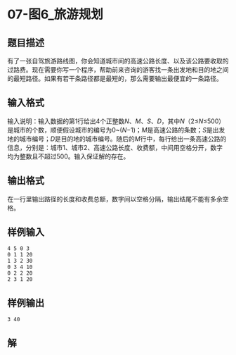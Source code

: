 # 07-图6_旅游规划

## 题目描述

有了一张自驾旅游路线图，你会知道城市间的高速公路长度、以及该公路要收取的过路费。现在需要你写一个程序，帮助前来咨询的游客找一条出发地和目的地之间的最短路径。如果有若干条路径都是最短的，那么需要输出最便宜的一条路径。



## 输入格式

输入说明：输入数据的第1行给出4个正整数*N*、*M*、*S*、*D*，其中*N*（2≤*N*≤500）是城市的个数，顺便假设城市的编号为0~(*N*−1)；*M*是高速公路的条数；*S*是出发地的城市编号；*D*是目的地的城市编号。随后的*M*行中，每行给出一条高速公路的信息，分别是：城市1、城市2、高速公路长度、收费额，中间用空格分开，数字均为整数且不超过500。输入保证解的存在。



## 输出格式

在一行里输出路径的长度和收费总额，数字间以空格分隔，输出结尾不能有多余空格。



## 样例输入

```
4 5 0 3
0 1 1 20
1 3 2 30
0 3 4 10
0 2 2 20
2 3 1 20

```



## 样例输出

```
3 40
```



## 解

```C
```


